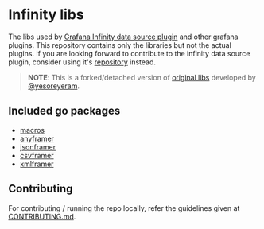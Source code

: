 # Infinity libs

The libs used by [Grafana Infinity data source plugin](https://grafana.com/grafana/plugins/yesoreyeram-infinity-datasource) and other grafana plugins. This repository contains only the libraries but not the actual plugins. If you are looking forward to contribute to the infinity data source plugin, consider using it's [repository](https://github.com/grafana/grafana-infinity-datasource) instead.

> **NOTE**: This is a forked/detached version of [original libs](https://github.com/yesoreyeram/grafana-plugins) developed by [@yesoreyeram](https://github.com/yesoreyeram).

## Included go packages

- [macros](./lib/go/macros/)
- [anyframer](./lib/go/anyframer/)
- [jsonframer](./lib/go/jsonframer/)
- [csvframer](./lib/go/csvframer/)
- [xmlframer](./lib/go/xmlframer/)

## Contributing

For contributing / running the repo locally, refer the guidelines given at [CONTRIBUTING.md](./CONTRIBUTING.md).
